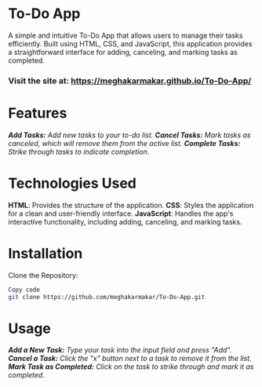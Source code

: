 # To-Do App
A simple and intuitive To-Do App that allows users to manage their tasks efficiently. Built using HTML, CSS, and JavaScript, this application provides a straightforward interface for adding, canceling, and marking tasks as completed.

### Visit the site at: https://meghakarmakar.github.io/To-Do-App/


# Features
_**Add Tasks:** Add new tasks to your to-do list._ 
_**Cancel Tasks:** Mark tasks as canceled, which will remove them from the active list._
_**Complete Tasks:** Strike through tasks to indicate completion._


# Technologies Used
**HTML**: Provides the structure of the application.
**CSS**: Styles the application for a clean and user-friendly interface.
**JavaScript**: Handles the app's interactive functionality, including adding, canceling, and marking tasks.

# Installation
Clone the Repository:

```bash
Copy code
git clone https://github.com/meghakarmakar/To-Do-App.git 
```

# Usage
_**Add a New Task:** Type your task into the input field and press "Add"._
_**Cancel a Task:** Click the "x" button next to a task to remove it from the list._
_**Mark Task as Completed:** Click on the task to strike through and mark it as completed._
